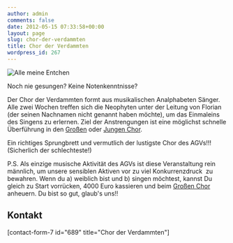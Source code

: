 ```yaml
---
author: admin
comments: false
date: 2012-05-15 07:33:58+00:00
layout: page
slug: chor-der-verdammten
title: Chor der Verdammten
wordpress_id: 267
---
```


![Alle meine Entchen](/wp-content/uploads/2012/05/alle-meine-Entchen.gif)

Noch nie gesungen? Keine Notenkenntnisse?

Der Chor der Verdammten formt aus musikalischen Analphabeten Sänger. Alle zwei Wochen treffen sich die Neophyten unter der Leitung von Florian (der seinen Nachnamen nicht genannt haben möchte), um das Einmaleins des Singens zu erlernen. Ziel der Anstrengungen ist eine möglichst schnelle Überführung in den [Großen](/musik-und-theater/grosser-chor/) oder [Jungen Chor](/musik-und-theater/junger-chor/).

Ein richtiges Sprungbrett und vermutlich der lustigste Chor des AGVs!!! (Sicherlich der schlechteste!)

P.S. Als einzige musische Aktivität des AGVs ist diese Veranstaltung rein männlich, um unsere sensiblen Aktiven vor zu viel Konkurrenzdruck  zu bewahren. Wenn du a) weiblich bist und b) singen möchtest, kannst Du gleich zu Start vorrücken, 4000 Euro kassieren und beim [Großen Chor](/musik-und-theater/grosser-chor/) anheuern. Du bist so gut, glaub's uns!!

## Kontakt

[contact-form-7 id="689" title="Chor der Verdammten"]
